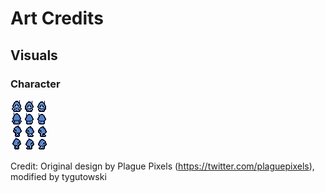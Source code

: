 # Art Credits

## Visuals

### Character
![character](https://github.com/tygutowski/devlup-justpickone/blob/master/Sprites/character.png)

Credit: Original design by Plague Pixels (https://twitter.com/plaguepixels), modified by tygutowski

